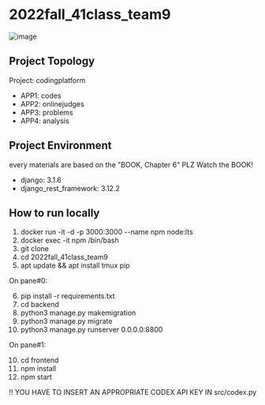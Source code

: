 # 2022fall_41class_team9
![image](https://user-images.githubusercontent.com/82107503/207755558-5599e9de-51a0-45c1-8f17-931e43d557f3.png)


## Project Topology
Project: codingplatform
- APP1: codes
- APP2: onlinejudges
- APP3: problems
- APP4: analysis


## Project Environment
every materials are based on the "BOOK, Chapter 6"
PLZ Watch the BOOK!

- django: 3.1.6
- django_rest_framework: 3.12.2

## How to run locally
1. docker run -it -d -p 3000:3000 --name npm node:lts
2. docker exec -it npm /bin/bash
3. git clone
4. cd 2022fall_41class_team9
5. apt update && apt install tmux pip

On pane#0:

6. pip install -r requirements.txt
7. cd backend
8. python3 manage.py makemigration
8. python3 manage.py migrate
9. python3 manage.py runserver 0.0.0.0:8800

On pane#1:

10. cd frontend
11. npm install
12. npm start

!! YOU HAVE TO INSERT AN APPROPRIATE CODEX API KEY IN src/codex.py
